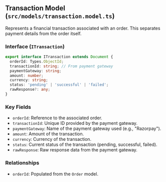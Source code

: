 ## Transaction Model (`src/models/transaction.model.ts`)

Represents a financial transaction associated with an order. This separates payment details from the order itself.

### Interface (`ITransaction`)

```typescript
export interface ITransaction extends Document {
  orderId: Types.ObjectId;
  transactionId: string; // From payment gateway
  paymentGateway: string;
  amount: number;
  currency: string;
  status: 'pending' | 'successful' | 'failed';
  rawResponse?: any;
}
```

### Key Fields

- `orderId`: Reference to the associated order.
- `transactionId`: Unique ID provided by the payment gateway.
- `paymentGateway`: Name of the payment gateway used (e.g., "Razorpay").
- `amount`: Amount of the transaction.
- `currency`: Currency of the transaction.
- `status`: Current status of the transaction (pending, successful, failed).
- `rawResponse`: Raw response data from the payment gateway.

### Relationships

- `orderId`: Populated from the `Order` model.
